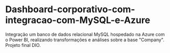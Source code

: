 # Dashboard-corporativo-com-integracao-com-MySQL-e-Azure
Integração um banco de dados relacional MySQL hospedado na Azure com o Power BI, realizando transformações e análises sobre a base "Company". Projeto final DIO.
